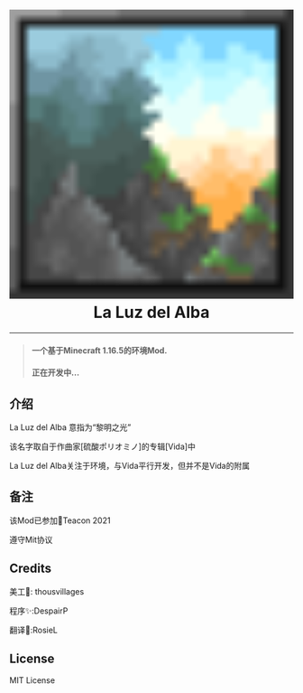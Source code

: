 
<h1 align="center">
<img style="height: 512px;width: 512px;" src="https://raw.githubusercontent.com/DespairP/LaLuzdelAlba/master/src/main/resources/META-INF/logo.png"/>
La Luz del Alba</h1>

- - -
> #### 一个基于Minecraft 1.16.5的环境Mod.
> #### 正在开发中...

## **介绍**
La Luz del Alba 意指为“黎明之光”

该名字取自于作曲家[硫酸ポリオミノ]的专辑[Vida]中

La Luz del Alba关注于环境，与Vida平行开发，但并不是Vida的附属

## **备注**
该Mod已参加🍵Teacon 2021

遵守Mit协议

## **Credits**
美工🎨: thousvillages

程序✨:DespairP

翻译🎈:RosieL

## **License**
MIT License
